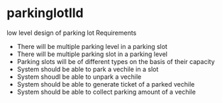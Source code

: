 # parkinglotlld
low level design of parking lot
Requirements 
- There will be multiple parking level in a parking slot
- There will be multiple parking slot in a parking level
- Parking slots will be of different types on the basis of their capacity
- System should be able to park a vechile in a slot
- System shoudl be able to unpark a vechile
- System should be able to generate ticket of a parked vechile 
- System should be able to collect parking amount of a vechile
